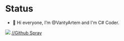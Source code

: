 # Status

- 👋 Hi everyone, I’m @VantyArtem and I'm C# Coder.

![](https://camo.githubusercontent.com/126a289301fa6e37603926b2658e142e4f40e20c81f11d3b575ab8c776345bb5/68747470733a2f2f692e696d6775722e636f6d2f7267536f776e552e706e67)
[//Github Spray](https://github.com/Annihil/github-spray)
